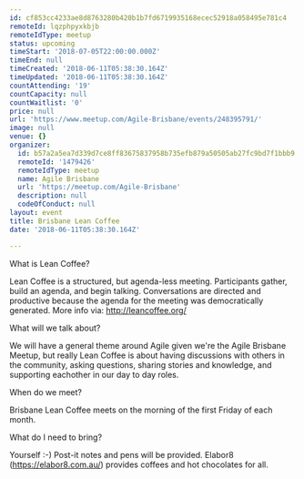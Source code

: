 ```yaml
---
id: cf853cc4233ae8d8763280b420b1b7fd6719935168ecec52918a058495e781c4
remoteId: lqzphpyxkbjb
remoteIdType: meetup
status: upcoming
timeStart: '2018-07-05T22:00:00.000Z'
timeEnd: null
timeCreated: '2018-06-11T05:38:30.164Z'
timeUpdated: '2018-06-11T05:38:30.164Z'
countAttending: '19'
countCapacity: null
countWaitlist: '0'
price: null
url: 'https://www.meetup.com/Agile-Brisbane/events/248395791/'
image: null
venue: {}
organizer:
  id: b57a2a5ea7d339d7ce8ff83675837958b735efb879a50505ab27fc9bd7f1bbb9
  remoteId: '1479426'
  remoteIdType: meetup
  name: Agile Brisbane
  url: 'https://meetup.com/Agile-Brisbane'
  description: null
  codeOfConduct: null
layout: event
title: Brisbane Lean Coffee
date: '2018-06-11T05:38:30.164Z'

---
```

<p>What is Lean Coffee?</p> <p>Lean Coffee is a structured, but agenda-less meeting. Participants gather, build an agenda, and begin talking. Conversations are directed and productive because the agenda for the meeting was democratically generated. More info via: <a href="http://leancoffee.org/" class="linkified">http://leancoffee.org/</a></p> <p>What will we talk about?</p> <p>We will have a general theme around Agile given we're the Agile Brisbane Meetup, but really Lean Coffee is about having discussions with others in the community, asking questions, sharing stories and knowledge, and supporting eachother in our day to day roles.</p> <p>When do we meet?</p> <p>Brisbane Lean Coffee meets on the morning of the first Friday of each month.</p> <p>What do I need to bring?</p> <p>Yourself :-) Post-it notes and pens will be provided. Elabor8 (<a href="https://elabor8.com.au/" class="linkified">https://elabor8.com.au/</a>) provides coffees and hot chocolates for all.</p>
